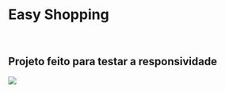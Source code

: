 <h1>Easy Shopping</h1>
<br>
<h2>Projeto feito para testar a responsividade</h2>

<img src="https://github.com/BrenodePaiva/easy-shopping/blob/Abacate/desk.jpeg?raw=true">
